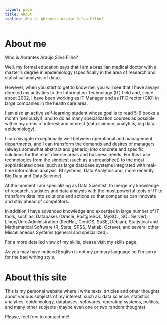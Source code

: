 ```yaml
---
layout: page
title: About
tagline: Who is Abrantes Araújo Silva Filho?
---
```


# About me

Who is Abrantes Araújo Silva Filho?

Well, my formal education says that I am a brazilian medical doctor with a master's degree in epidemiology
(specifically in the area of research and statistical analysis of data).

However, when you start to get to know me, you will see that I have always directed my activities
to the Information Technology (IT) field and, since about 2002, I have been working as IT Manager
and as IT Director (CIO) in large companies in the health care area.

I am also an active self-learning student whose goal is to read 5-6 books a month (seriously!),
and to do as many specialization courses as possible within my areas of interest and interest
(data science, analytics, big data, epidemiology).

I can navigate exceptionally well between operational and management departments, and I can
transform the demands and desires of managers (always somewhat abstract and generic) into
concrete and specific solutions for the most diverse areas and business needs. For this I use
technologies from the simplest (such as a spreadsheet) to the most sophisticated ones
(such as large database systems integrated with real-time information analysis,
BI systems, Data Analytics and, more recently, Big Data and Data Science).

At the moment I am specializing as Data Scientist, to merge my knowledge of research,
statistics and data analysis with the most powerful tools of IT to transform data into
solutions and actions so that companies can innovate and stay ahead of competitors.

In addition I have advanced knowledge and expertise in large number of IT tools, such as:
Databases (Oracle, PostgreSQL, MySQL, SQL Server); Linux/Unix Administration (RedHat,
CentOS, SuSE, Debian); Statistical and Mathematical Software (R, Stata, SPSS, Matlab,
Octave); and several other Miscellaneous Systems (general and specialized).

For a more detailed view of my skills, please visit my skills page.

As you may have noticed English is not my primary language so I'm sorry for the bad
writing style.

# About this site

This is my personal website where I write texts, articles and other thoughts about various
subjects of my interest, such as: data science, statistics, analytics, epidemiology,
databases, softwares, operating systems, politics, and many other subjects (maybe even
one or two random thoughts).

Please, feel free to contact me!
